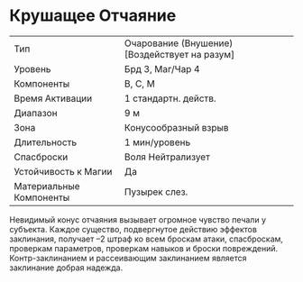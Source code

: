 
# Крушащее Отчаяние

| | |
|---|---|
|Тип|Очарование (Внушение) [Воздействует на разум]|
|Уровень| Брд 3, Маг/Чар 4|
|Компоненты| В, С, М|
|Время Активации| 1 стандартн. действ.|
|Диапазон| 9 м|
|Зона| Конусообразный взрыв|
|Длительность| 1 мин/уровень|
|Спасброски| Воля Нейтрализует|
|Устойчивость к Магии| Да|
|Материальные Компоненты| Пузырек слез.|

Невидимый конус отчаяния вызывает
огромное чувство печали у субъекта. Каждое существо, подвергнутое действию
эффектов заклинания, получает –2 штраф
ко всем броскам атаки, спасброскам, проверкам параметров, проверкам навыков и
броски повреждений.
Контр-заклинанием и рассеивающим
заклинанием является заклинание добрая надежда.
